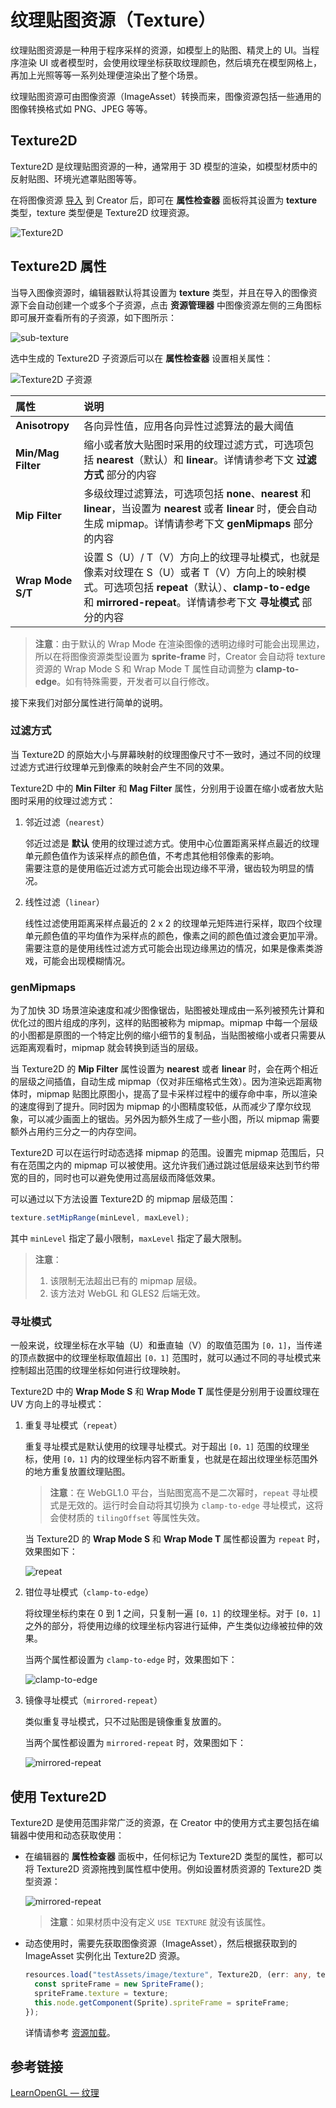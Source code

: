 # 纹理贴图资源（Texture）

纹理贴图资源是一种用于程序采样的资源，如模型上的贴图、精灵上的 UI。当程序渲染 UI 或者模型时，会使用纹理坐标获取纹理颜色，然后填充在模型网格上，再加上光照等等一系列处理便渲染出了整个场景。

纹理贴图资源可由图像资源（ImageAsset）转换而来，图像资源包括一些通用的图像转换格式如 PNG、JPEG 等等。

## Texture2D

Texture2D 是纹理贴图资源的一种，通常用于 3D 模型的渲染，如模型材质中的反射贴图、环境光遮罩贴图等等。

在将图像资源 [导入](asset-workflow.md) 到 Creator 后，即可在 **属性检查器** 面板将其设置为 **texture** 类型，texture 类型便是 Texture2D 纹理资源。

![Texture2D](texture/set-texture.png)

## Texture2D 属性

当导入图像资源时，编辑器默认将其设置为 **texture** 类型，并且在导入的图像资源下会自动创建一个或多个子资源，点击 **资源管理器** 中图像资源左侧的三角图标即可展开查看所有的子资源，如下图所示：

![sub-texture](texture/sub-texture.png)

选中生成的 Texture2D 子资源后可以在 **属性检查器** 设置相关属性：

![ Texture2D 子资源](texture/sub-texture-pro.png)

| 属性               | 说明                                                                                                                                                                                                           |
| :----------------- | :------------------------------------------------------------------------------------------------------------------------------------------------------------------------------------------------------------- |
| **Anisotropy**     | 各向异性值，应用各向异性过滤算法的最大阈值                                                                                                                                                                     |
| **Min/Mag Filter** | 缩小或者放大贴图时采用的纹理过滤方式，可选项包括 **nearest**（默认）和 **linear**。详情请参考下文 **过滤方式** 部分的内容                                                                                      |
| **Mip Filter**     | 多级纹理过滤算法，可选项包括 **none**、**nearest** 和 **linear**，当设置为 **nearest** 或者 **linear** 时，便会自动生成 mipmap。详情请参考下文 **genMipmaps** 部分的内容                                       |
| **Wrap Mode S/T**  | 设置 S（U）/ T（V）方向上的纹理寻址模式，也就是像素对纹理在 S（U）或者 T（V）方向上的映射模式。可选项包括 **repeat**（默认）、**clamp-to-edge** 和 **mirrored-repeat**。详情请参考下文 **寻址模式** 部分的内容 |

> **注意**：由于默认的 Wrap Mode 在渲染图像的透明边缘时可能会出现黑边，所以在将图像资源类型设置为 **sprite-frame** 时，Creator 会自动将 texture 资源的 Wrap Mode S 和 Wrap Mode T 属性自动调整为 **clamp-to-edge**。如有特殊需要，开发者可以自行修改。

接下来我们对部分属性进行简单的说明。

### 过滤方式

当 Texture2D 的原始大小与屏幕映射的纹理图像尺寸不一致时，通过不同的纹理过滤方式进行纹理单元到像素的映射会产生不同的效果。

Texture2D 中的 **Min Filter** 和 **Mag Filter** 属性，分别用于设置在缩小或者放大贴图时采用的纹理过滤方式：

1. 邻近过滤（`nearest`）

    邻近过滤是 **默认** 使用的纹理过滤方式。使用中心位置距离采样点最近的纹理单元颜色值作为该采样点的颜色值，不考虑其他相邻像素的影响。<br>
    需要注意的是使用临近过滤方式可能会出现边缘不平滑，锯齿较为明显的情况。

2. 线性过滤（`linear`）

    线性过滤使用距离采样点最近的 2 x 2 的纹理单元矩阵进行采样，取四个纹理单元颜色值的平均值作为采样点的颜色，像素之间的颜色值过渡会更加平滑。<br>
    需要注意的是使用线性过滤方式可能会出现边缘黑边的情况，如果是像素类游戏，可能会出现模糊情况。

### genMipmaps

为了加快 3D 场景渲染速度和减少图像锯齿，贴图被处理成由一系列被预先计算和优化过的图片组成的序列，这样的贴图被称为 mipmap。mipmap 中每一个层级的小图都是原图的一个特定比例的缩小细节的复制品，当贴图被缩小或者只需要从远距离观看时，mipmap 就会转换到适当的层级。

当 Texture2D 的 **Mip Filter** 属性设置为 **nearest** 或者 **linear** 时，会在两个相近的层级之间插值，自动生成 mipmap（仅对非压缩格式生效）。因为渲染远距离物体时，mipmap 贴图比原图小，提高了显卡采样过程中的缓存命中率，所以渲染的速度得到了提升。同时因为 mipmap 的小图精度较低，从而减少了摩尔纹现象，可以减少画面上的锯齿。另外因为额外生成了一些小图，所以 mipmap 需要额外占用约三分之一的内存空间。

Texture2D 可以在运行时动态选择 mipmap 的范围。设置完 mipmap 范围后，只有在范围之内的 mipmap 可以被使用。这允许我们通过跳过低层级来达到节约带宽的目的，同时也可以避免使用过高层级而降低效果。

可以通过以下方法设置 Texture2D 的 mipmap 层级范围：

```Javascript
texture.setMipRange(minLevel, maxLevel);
```

其中 `minLevel` 指定了最小限制，`maxLevel` 指定了最大限制。

> **注意**：
> 1. 该限制无法超出已有的 mipmap 层级。
> 2. 该方法对 WebGL 和 GLES2 后端无效。

### 寻址模式

一般来说，纹理坐标在水平轴（U）和垂直轴（V）的取值范围为 `[0，1]`，当传递的顶点数据中的纹理坐标取值超出 `[0，1]` 范围时，就可以通过不同的寻址模式来控制超出范围的纹理坐标如何进行纹理映射。

Texture2D 中的 **Wrap Mode S** 和 **Wrap Mode T** 属性便是分别用于设置纹理在 UV 方向上的寻址模式：

1. 重复寻址模式（`repeat`）

    重复寻址模式是默认使用的纹理寻址模式。对于超出 `[0，1]` 范围的纹理坐标，使用 `[0，1]` 内的纹理坐标内容不断重复，也就是在超出纹理坐标范围外的地方重复放置纹理贴图。

    > **注意**：在 WebGL1.0 平台，当贴图宽高不是二次幂时，`repeat` 寻址模式是无效的。运行时会自动将其切换为 `clamp-to-edge` 寻址模式，这将会使材质的 `tilingOffset` 等属性失效。

    当 Texture2D 的 **Wrap Mode S** 和 **Wrap Mode T** 属性都设置为 `repeat` 时，效果图如下：

    ![repeat](texture/repeat.png)

2. 钳位寻址模式（`clamp-to-edge`）

    将纹理坐标约束在 0 到 1 之间，只复制一遍 `[0，1]` 的纹理坐标。对于 `[0，1]` 之外的部分，将使用边缘的纹理坐标内容进行延伸，产生类似边缘被拉伸的效果。

    当两个属性都设置为 `clamp-to-edge` 时，效果图如下：

    ![clamp-to-edge](texture/clamp-to-edge.png)

3. 镜像寻址模式（`mirrored-repeat`）

    类似重复寻址模式，只不过贴图是镜像重复放置的。

    当两个属性都设置为 `mirrored-repeat` 时，效果图如下：

    ![mirrored-repeat](texture/mirrored-repeat.png)

## 使用 Texture2D

Texture2D 是使用范围非常广泛的资源，在 Creator 中的使用方式主要包括在编辑器中使用和动态获取使用：

- 在编辑器的 **属性检查器** 面板中，任何标记为 Texture2D 类型的属性，都可以将 Texture2D 资源拖拽到属性框中使用。例如设置材质资源的 Texture2D 类型资源：

  ![mirrored-repeat](texture/use-texture2d.png)

  > **注意**：如果材质中没有定义 `USE TEXTURE` 就没有该属性。

- 动态使用时，需要先获取图像资源（ImageAsset），然后根据获取到的 ImageAsset 实例化出 Texture2D 资源。

  ```ts
  resources.load("testAssets/image/texture", Texture2D, (err: any, texture: Texture2D) => {
    const spriteFrame = new SpriteFrame();
    spriteFrame.texture = texture;
    this.node.getComponent(Sprite).spriteFrame = spriteFrame;
  });
  ```

  详情请参考 [资源加载](./dynamic-load-resources.md#%E5%8A%A0%E8%BD%BD-spriteframe-%E6%88%96-texture2d)。

## 参考链接

[LearnOpenGL — 纹理](https://learnopengl-cn.github.io/01%20Getting%20started/06%20Textures/#_1)
  